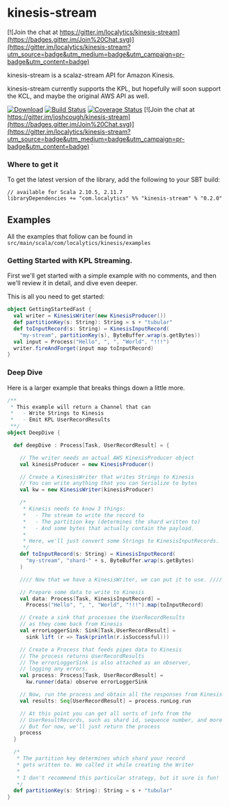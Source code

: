 kinesis-stream
==============

[![Join the chat at https://gitter.im/localytics/kinesis-stream](https://badges.gitter.im/Join%20Chat.svg)](https://gitter.im/localytics/kinesis-stream?utm_source=badge&utm_medium=badge&utm_campaign=pr-badge&utm_content=badge)

kinesis-stream is a scalaz-stream API for Amazon Kinesis.

kinesis-stream currently supports the KPL, but hopefully
will soon support the KCL, and maybe the original AWS API as well.

[![Download](https://api.bintray.com/packages/localytics/maven/kinesis-stream/images/download.svg)](https://bintray.com/localytics/maven/kinesis-stream/_latestVersion)
[![Build Status](https://travis-ci.org/localytics/kinesis-stream.png?branch=master)](https://travis-ci.org/joshcough/kinesis-stream)
[![Coverage Status](https://coveralls.io/repos/localytics/kinesis-stream/badge.svg?branch=master&service=github)](https://coveralls.io/github/localytics/kinesis-stream?branch=master)
[![Join the chat at https://gitter.im/joshcough/kinesis-stream](https://badges.gitter.im/Join%20Chat.svg)](https://gitter.im/localytics/kinesis-stream?utm_source=badge&utm_medium=badge&utm_campaign=pr-badge&utm_content=badge)
`

### Where to get it ###

To get the latest version of the library, add the following to your SBT build:

```
// available for Scala 2.10.5, 2.11.7
libraryDependencies += "com.localytics" %% "kinesis-stream" % "0.2.0"
```

## Examples

All the examples that follow can be found in `src/main/scala/com/localytics/kinesis/examples`

### Getting Started with KPL Streaming.

First we'll get started with a simple example with no comments,
and then we'll review it in detail, and dive even deeper.

This is all you need to get started:

```scala
object GettingStartedFast {
  val writer = KinesisWriter(new KinesisProducer())
  def partitionKey(s: String): String = s + "tubular"
  def toInputRecord(s: String) = KinesisInputRecord(
    "my-stream", partitionKey(s), ByteBuffer.wrap(s.getBytes))
  val input = Process("Hello", ", ", "World", "!!!")
  writer.fireAndForget(input map toInputRecord)
}
```

### Deep Dive

Here is a larger example that breaks things down a little more.

```scala
/**
 * This example will return a Channel that can
 *   - Write Strings to Kinesis
 *   - Emit KPL UserRecordResults
 **/
object DeepDive {

  def deepDive : Process[Task, UserRecordResult] = {

    // The writer needs an actual AWS KinesisProducer object
    val kinesisProducer = new KinesisProducer()

    // Create a KinesisWriter that writes Strings to Kinesis
    // You can write anything that you can Serialize to bytes
    val kw = new KinesisWriter(kinesisProducer)

    /*
     * Kinesis needs to know 3 things:
     *   - The stream to write the record to
     *   - The partition key (determines the shard written to)
     *   - And some bytes that actually contain the payload.
     *
     * Here, we'll just convert some Strings to KinesisInputRecords.
     */
    def toInputRecord(s: String) = KinesisInputRecord(
      "my-stream", "shard-" + s, ByteBuffer.wrap(s.getBytes)
    )

    //// Now that we have a KinesisWriter, we can put it to use. ////

    // Prepare some data to write to Kinesis
    val data: Process[Task, KinesisInputRecord] =
      Process("Hello", ", ", "World", "!!!").map(toInputRecord)

    // Create a sink that processes the UserRecordResults
    // as they come back from Kinesis
    val errorLoggerSink: Sink[Task,UserRecordResult] =
      sink lift (r => Task(println(r.isSuccessful)))

    // Create a Process that feeds pipes data to Kinesis
    // The process returns UserRecordResults
    // The errorLoggerSink is also attached as an observer,
    // logging any errors.
    val process: Process[Task, UserRecordResult] =
      kw.runner(data) observe errorLoggerSink

    // Now, run the process and obtain all the responses from Kinesis
    val results: Seq[UserRecordResult] = process.runLog.run

    // At this point you can get all sorts of info from the
    // UserResultRecords, such as shard id, sequence number, and more
    // But for now, we'll just return the process
    process
  }

  /*
   * The partition key determines which shard your record
   * gets written to. We called it while creating the Writer
   *
   * I don't recommend this particular strategy, but it sure is fun!
   */
  def partitionKey(s: String): String = s + "tubular"
}
```
